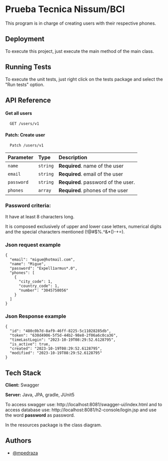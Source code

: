 
# Prueba Tecnica Nissum/BCI

This program is in charge of creating users with their respective phones.

## Deployment

To execute this project, just execute the main method of the main class. 



## Running Tests

To execute the unit tests, just right click on the tests package and select the "Run tests" option.


## API Reference

#### Get all users

```http
  GET /users/v1
```

#### Patch: Create user

```http
  Patch /users/v1
```

| Parameter | Type     | Description                       |
| :-------- | :------- | :-------------------------------- |
| `name`      | `string` | **Required**. name of the user |
| `email`      | `string` | **Required**. email of the user |
| `password`      | `string` | **Required**. password of the user.  |
| `phones`      | `array` | **Required**. phones of the user |

### Password criteria: 
It have at least 8 characters long.

It is composed exclusively of upper and lower case letters, numerical digits and the special characters mentioned (!@#$%.^&*()\-+=). 

### Json request example

```http
{
  "email": "migue@hotmail.com",
  "name": "Migue",
  "password": "Expell1armus*.0",
  "phones": [
    {
      "city_code": 1,
      "country_code": 1,
      "number": "3045758056"
    }
  ]
}
```

### Json Response example

```http
{
  "id": "480c0b7d-8af9-46ff-8225-5c11028285db",
  "token": "630d4906-5f5d-44b2-98e8-2f06a6c0ca36",
  "timeLastLogin": "2023-10-19T08:29:52.6128795",
  "is_active": true,
  "created": "2023-10-19T08:29:52.6128795",
  "modified": "2023-10-19T08:29:52.6128795"
}
```





## Tech Stack

**Client:** Swagger

**Server:** Java, JPA, gradle, JUnit5

To access swagger use: http://localhost:8081/swagger-ui/index.html and 
to access database use: http://localhost:8081/h2-console/login.jsp and use the word **password** as password. 

In the resources package is the class diagram. 


## Authors

- [@mpedraza](https://www.linkedin.com/in/miguel-p-874297b9/)

